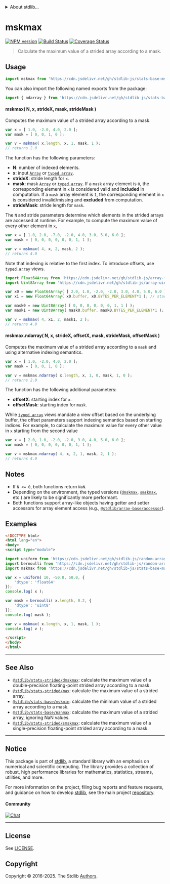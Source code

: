 <!--

@license Apache-2.0

Copyright (c) 2020 The Stdlib Authors.

Licensed under the Apache License, Version 2.0 (the "License");
you may not use this file except in compliance with the License.
You may obtain a copy of the License at

   http://www.apache.org/licenses/LICENSE-2.0

Unless required by applicable law or agreed to in writing, software
distributed under the License is distributed on an "AS IS" BASIS,
WITHOUT WARRANTIES OR CONDITIONS OF ANY KIND, either express or implied.
See the License for the specific language governing permissions and
limitations under the License.

-->


<details>
  <summary>
    About stdlib...
  </summary>
  <p>We believe in a future in which the web is a preferred environment for numerical computation. To help realize this future, we've built stdlib. stdlib is a standard library, with an emphasis on numerical and scientific computation, written in JavaScript (and C) for execution in browsers and in Node.js.</p>
  <p>The library is fully decomposable, being architected in such a way that you can swap out and mix and match APIs and functionality to cater to your exact preferences and use cases.</p>
  <p>When you use stdlib, you can be absolutely certain that you are using the most thorough, rigorous, well-written, studied, documented, tested, measured, and high-quality code out there.</p>
  <p>To join us in bringing numerical computing to the web, get started by checking us out on <a href="https://github.com/stdlib-js/stdlib">GitHub</a>, and please consider <a href="https://opencollective.com/stdlib">financially supporting stdlib</a>. We greatly appreciate your continued support!</p>
</details>

# mskmax

[![NPM version][npm-image]][npm-url] [![Build Status][test-image]][test-url] [![Coverage Status][coverage-image]][coverage-url] <!-- [![dependencies][dependencies-image]][dependencies-url] -->

> Calculate the maximum value of a strided array according to a mask.

<section class="intro">

</section>

<!-- /.intro -->



<section class="usage">

## Usage

```javascript
import mskmax from 'https://cdn.jsdelivr.net/gh/stdlib-js/stats-base-mskmax@esm/index.mjs';
```

You can also import the following named exports from the package:

```javascript
import { ndarray } from 'https://cdn.jsdelivr.net/gh/stdlib-js/stats-base-mskmax@esm/index.mjs';
```

#### mskmax( N, x, strideX, mask, strideMask )

Computes the maximum value of a strided array according to a mask.

```javascript
var x = [ 1.0, -2.0, 4.0, 2.0 ];
var mask = [ 0, 0, 1, 0 ];

var v = mskmax( x.length, x, 1, mask, 1 );
// returns 2.0
```

The function has the following parameters:

-   **N**: number of indexed elements.
-   **x**: input [`Array`][mdn-array] or [`typed array`][mdn-typed-array].
-   **strideX**: stride length for `x`.
-   **mask**: mask [`Array`][mdn-array] or [`typed array`][mdn-typed-array]. If a `mask` array element is `0`, the corresponding element in `x` is considered valid and **included** in computation. If a `mask` array element is `1`, the corresponding element in `x` is considered invalid/missing and **excluded** from computation.
-   **strideMask**: stride length for `mask`.

The `N` and stride parameters determine which elements in the strided arrays are accessed at runtime. For example, to compute the maximum value of every other element in `x`,

```javascript
var x = [ 1.0, 2.0, -7.0, -2.0, 4.0, 3.0, 5.0, 6.0 ];
var mask = [ 0, 0, 0, 0, 0, 0, 1, 1 ];

var v = mskmax( 4, x, 2, mask, 2 );
// returns 4.0
```

Note that indexing is relative to the first index. To introduce offsets, use [`typed array`][mdn-typed-array] views.

<!-- eslint-disable stdlib/capitalized-comments -->

```javascript
import Float64Array from 'https://cdn.jsdelivr.net/gh/stdlib-js/array-float64@esm/index.mjs';
import Uint8Array from 'https://cdn.jsdelivr.net/gh/stdlib-js/array-uint8@esm/index.mjs';

var x0 = new Float64Array( [ 2.0, 1.0, -2.0, -2.0, 3.0, 4.0, 5.0, 6.0 ] );
var x1 = new Float64Array( x0.buffer, x0.BYTES_PER_ELEMENT*1 ); // start at 2nd element

var mask0 = new Uint8Array( [ 0, 0, 0, 0, 0, 0, 1, 1 ] );
var mask1 = new Uint8Array( mask0.buffer, mask0.BYTES_PER_ELEMENT*1 ); // start at 2nd element

var v = mskmax( 4, x1, 2, mask1, 2 );
// returns 4.0
```

#### mskmax.ndarray( N, x, strideX, offsetX, mask, strideMask, offsetMask )

Computes the maximum value of a strided array according to a `mask` and using alternative indexing semantics.

```javascript
var x = [ 1.0, -2.0, 4.0, 2.0 ];
var mask = [ 0, 0, 1, 0 ];

var v = mskmax.ndarray( x.length, x, 1, 0, mask, 1, 0 );
// returns 2.0
```

The function has the following additional parameters:

-   **offsetX**: starting index for `x`.
-   **offsetMask**: starting index for `mask`.

While [`typed array`][mdn-typed-array] views mandate a view offset based on the underlying buffer, the offset parameters support indexing semantics based on starting indices. For example, to calculate the maximum value for every other value in `x` starting from the second value

```javascript
var x = [ 2.0, 1.0, -2.0, -2.0, 3.0, 4.0, 5.0, 6.0 ];
var mask = [ 0, 0, 0, 0, 0, 0, 1, 1 ];

var v = mskmax.ndarray( 4, x, 2, 1, mask, 2, 1 );
// returns 4.0
```

</section>

<!-- /.usage -->

<section class="notes">

## Notes

-   If `N <= 0`, both functions return `NaN`.
-   Depending on the environment, the typed versions ([`dmskmax`][@stdlib/stats/strided/dmskmax], [`smskmax`][@stdlib/stats/strided/smskmax], etc.) are likely to be significantly more performant.
-   Both functions support array-like objects having getter and setter accessors for array element access (e.g., [`@stdlib/array-base/accessor`][@stdlib/array/base/accessor]).

</section>

<!-- /.notes -->

<section class="examples">

## Examples

<!-- eslint no-undef: "error" -->

```html
<!DOCTYPE html>
<html lang="en">
<body>
<script type="module">

import uniform from 'https://cdn.jsdelivr.net/gh/stdlib-js/random-array-uniform@esm/index.mjs';
import bernoulli from 'https://cdn.jsdelivr.net/gh/stdlib-js/random-array-bernoulli@esm/index.mjs';
import mskmax from 'https://cdn.jsdelivr.net/gh/stdlib-js/stats-base-mskmax@esm/index.mjs';

var x = uniform( 10, -50.0, 50.0, {
    'dtype': 'float64'
});
console.log( x );

var mask = bernoulli( x.length, 0.2, {
    'dtype': 'uint8'
});
console.log( mask );

var v = mskmax( x.length, x, 1, mask, 1 );
console.log( v );

</script>
</body>
</html>
```

</section>

<!-- /.examples -->

<!-- Section for related `stdlib` packages. Do not manually edit this section, as it is automatically populated. -->

<section class="related">

* * *

## See Also

-   <span class="package-name">[`@stdlib/stats-strided/dmskmax`][@stdlib/stats/strided/dmskmax]</span><span class="delimiter">: </span><span class="description">calculate the maximum value of a double-precision floating-point strided array according to a mask.</span>
-   <span class="package-name">[`@stdlib/stats-strided/max`][@stdlib/stats/strided/max]</span><span class="delimiter">: </span><span class="description">calculate the maximum value of a strided array.</span>
-   <span class="package-name">[`@stdlib/stats-base/mskmin`][@stdlib/stats/base/mskmin]</span><span class="delimiter">: </span><span class="description">calculate the minimum value of a strided array according to a mask.</span>
-   <span class="package-name">[`@stdlib/stats-base/nanmax`][@stdlib/stats/base/nanmax]</span><span class="delimiter">: </span><span class="description">calculate the maximum value of a strided array, ignoring NaN values.</span>
-   <span class="package-name">[`@stdlib/stats-strided/smskmax`][@stdlib/stats/strided/smskmax]</span><span class="delimiter">: </span><span class="description">calculate the maximum value of a single-precision floating-point strided array according to a mask.</span>

</section>

<!-- /.related -->

<!-- Section for all links. Make sure to keep an empty line after the `section` element and another before the `/section` close. -->


<section class="main-repo" >

* * *

## Notice

This package is part of [stdlib][stdlib], a standard library with an emphasis on numerical and scientific computing. The library provides a collection of robust, high performance libraries for mathematics, statistics, streams, utilities, and more.

For more information on the project, filing bug reports and feature requests, and guidance on how to develop [stdlib][stdlib], see the main project [repository][stdlib].

#### Community

[![Chat][chat-image]][chat-url]

---

## License

See [LICENSE][stdlib-license].


## Copyright

Copyright &copy; 2016-2025. The Stdlib [Authors][stdlib-authors].

</section>

<!-- /.stdlib -->

<!-- Section for all links. Make sure to keep an empty line after the `section` element and another before the `/section` close. -->

<section class="links">

[npm-image]: http://img.shields.io/npm/v/@stdlib/stats-base-mskmax.svg
[npm-url]: https://npmjs.org/package/@stdlib/stats-base-mskmax

[test-image]: https://github.com/stdlib-js/stats-base-mskmax/actions/workflows/test.yml/badge.svg?branch=main
[test-url]: https://github.com/stdlib-js/stats-base-mskmax/actions/workflows/test.yml?query=branch:main

[coverage-image]: https://img.shields.io/codecov/c/github/stdlib-js/stats-base-mskmax/main.svg
[coverage-url]: https://codecov.io/github/stdlib-js/stats-base-mskmax?branch=main

<!--

[dependencies-image]: https://img.shields.io/david/stdlib-js/stats-base-mskmax.svg
[dependencies-url]: https://david-dm.org/stdlib-js/stats-base-mskmax/main

-->

[chat-image]: https://img.shields.io/gitter/room/stdlib-js/stdlib.svg
[chat-url]: https://app.gitter.im/#/room/#stdlib-js_stdlib:gitter.im

[stdlib]: https://github.com/stdlib-js/stdlib

[stdlib-authors]: https://github.com/stdlib-js/stdlib/graphs/contributors

[umd]: https://github.com/umdjs/umd
[es-module]: https://developer.mozilla.org/en-US/docs/Web/JavaScript/Guide/Modules

[deno-url]: https://github.com/stdlib-js/stats-base-mskmax/tree/deno
[deno-readme]: https://github.com/stdlib-js/stats-base-mskmax/blob/deno/README.md
[umd-url]: https://github.com/stdlib-js/stats-base-mskmax/tree/umd
[umd-readme]: https://github.com/stdlib-js/stats-base-mskmax/blob/umd/README.md
[esm-url]: https://github.com/stdlib-js/stats-base-mskmax/tree/esm
[esm-readme]: https://github.com/stdlib-js/stats-base-mskmax/blob/esm/README.md
[branches-url]: https://github.com/stdlib-js/stats-base-mskmax/blob/main/branches.md

[stdlib-license]: https://raw.githubusercontent.com/stdlib-js/stats-base-mskmax/main/LICENSE

[mdn-array]: https://developer.mozilla.org/en-US/docs/Web/JavaScript/Reference/Global_Objects/Array

[@stdlib/array/base/accessor]: https://github.com/stdlib-js/array-base-accessor/tree/esm

[mdn-typed-array]: https://developer.mozilla.org/en-US/docs/Web/JavaScript/Reference/Global_Objects/TypedArray

<!-- <related-links> -->

[@stdlib/stats/strided/dmskmax]: https://github.com/stdlib-js/stats-strided-dmskmax/tree/esm

[@stdlib/stats/strided/max]: https://github.com/stdlib-js/stats-strided-max/tree/esm

[@stdlib/stats/base/mskmin]: https://github.com/stdlib-js/stats-base-mskmin/tree/esm

[@stdlib/stats/base/nanmax]: https://github.com/stdlib-js/stats-base-nanmax/tree/esm

[@stdlib/stats/strided/smskmax]: https://github.com/stdlib-js/stats-strided-smskmax/tree/esm

<!-- </related-links> -->

</section>

<!-- /.links -->
